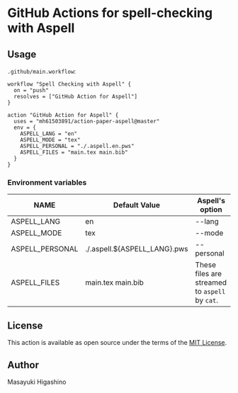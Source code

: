 # GitHub Actions for spell-checking with Aspell

## Usage

`.github/main.workflow`:

```hcl
workflow "Spell Checking with Aspell" {
  on = "push"
  resolves = ["GitHub Action for Aspell"]
}

action "GitHub Action for Aspell" {
  uses = "mh61503891/action-paper-aspell@master"
  env = {
    ASPELL_LANG = "en"
    ASPELL_MODE = "tex"
    ASPELL_PERSONAL = "./.aspell.en.pws"
    ASPELL_FILES = "main.tex main.bib"
  }
}
```

### Environment variables

|NAME|Default Value|Aspell's option|
|---|---|---|
|ASPELL_LANG|en|--lang|
|ASPELL_MODE|tex|--mode|
|ASPELL_PERSONAL|./.aspell.${ASPELL_LANG}.pws|--personal|
|ASPELL_FILES|main.tex main.bib|These files are streamed to `aspell` by `cat`.|

## License

This action is available as open source under the terms of the [MIT License](http://opensource.org/licenses/MIT).

## Author

Masayuki Higashino
